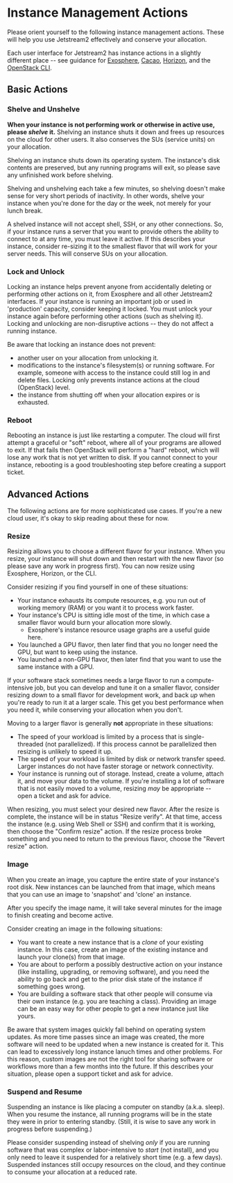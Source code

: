 # Instance Management Actions

Please orient yourself to the following instance management actions. These will help you use Jetstream2 effectively and conserve your allocation.

Each user interface for Jetstream2 has instance actions in a slightly different place -- see guidance for [Exosphere](../ui/exo/manage.md), [Cacao](../ui/atmo/manage.md), [Horizon](../ui/horizon/manage.md), and the [OpenStack CLI](../ui/cli/manage.md).

## Basic Actions

### Shelve and Unshelve

**When your instance is not performing work or otherwise in active use, please _shelve_ it.** Shelving an instance shuts it down and frees up resources on the cloud for other users. It also conserves the SUs (service units) on your allocation.

Shelving an instance shuts down its operating system. The instance's disk contents are preserved, but any running programs will exit, so please save any unfinished work before shelving.

Shelving and unshelving each take a few minutes, so shelving doesn't make sense for very short periods of inactivity. In other words, shelve your instance when you're done for the day or the week, not merely for your lunch break.

A shelved instance will not accept shell, SSH, or any other connections.  So, if your instance runs a server that you want to provide others the ability to connect to at any time, you must leave it active. If this describes your instance, consider re-sizing it to the smallest flavor that will work for your server needs. This will conserve SUs on your allocation.

### Lock and Unlock

Locking an instance helps prevent anyone from accidentally deleting or performing other actions on it, from Exosphere and all other Jetstream2 interfaces. If your instance is running an important job or used in 'production' capacity, consider keeping it locked. You must unlock your instance again before performing other actions (such as shelving it). Locking and unlocking are non-disruptive actions -- they do not affect a running instance.

Be aware that locking an instance does not prevent:

- another user on your allocation from unlocking it.
- modifications to the instance's filesystem(s) or running software. For example, someone with access to the instance could still log in and delete files. Locking only prevents instance actions at the cloud (OpenStack) level.
- the instance from shutting off when your allocation expires or is exhausted.

### Reboot

Rebooting an instance is just like restarting a computer. The cloud will first attempt a graceful or "soft" reboot, where all of your programs are allowed to exit. If that fails then OpenStack will perform a "hard" reboot, which will lose any work that is not yet written to disk. If you cannot connect to your instance, rebooting is a good troubleshooting step before creating a support ticket.

## Advanced Actions

The following actions are for more sophisticated use cases. If you're a new cloud user, it's okay to skip reading about these for now.

### Resize

Resizing allows you to choose a different flavor for your instance. When you resize, your instance will shut down and then restart with the new flavor (so please save any work in progress first). You can now resize using Exosphere, Horizon, or the CLI.

Consider resizing if you find yourself in one of these situations:

- Your instance exhausts its compute resources, e.g. you run out of working memory (RAM) or you want it to process work faster.
- Your instance's CPU is sitting idle most of the time, in which case a smaller flavor would burn your allocation more slowly.
    - Exosphere's instance resource usage graphs are a useful guide here.
- You launched a GPU flavor, then later find that you no longer need the GPU, but want to keep using the instance.
- You launched a non-GPU flavor, then later find that you want to use the same instance with a GPU.

If your software stack sometimes needs a large flavor to run a compute-intensive job, but you can develop and tune it on a smaller flavor, consider resizing _down_ to a small flavor for development work, and back _up_ when you're ready to run it at a larger scale. This get you best performance when you need it, while conserving your allocation when you don't.

Moving to a larger flavor is generally **not** appropriate in these situations:

- The speed of your workload is limited by a process that is single-threaded (not parallelized). If this process cannot be parallelized then resizing is unlikely to speed it up.
- The speed of your workload is limited by disk or network transfer speed. Larger instances do not have faster storage or network connectivity.
- Your instance is running out of storage. Instead, create a volume, attach it, and move your data to the volume. If you're installing a lot of software that is not easily moved to a volume, resizing _may_ be appropriate -- open a ticket and ask for advice.

When resizing, you must select your desired new flavor. After the resize is complete, the instance will be in status "Resize verify". At that time, access the instance (e.g. using Web Shell or SSH) and confirm that it is working, then choose the "Confirm resize" action. If the resize process broke something and you need to return to the previous flavor, choose the "Revert resize" action.

### Image

When you create an image, you capture the entire state of your instance's root disk. New instances can be launched from that image, which means that you can use an image to 'snapshot' and 'clone' an instance.

After you specify the image name, it will take several minutes for the image to finish creating and become active.

Consider creating an image in the following situations:

- You want to create a new instance that is a _clone_ of your existing instance. In this case, create an image of the existing instance and launch your clone(s) from that image.
- You are about to perform a possibly destructive action on your instance (like installing, upgrading, or removing software), and you need the ability to go back and get to the prior disk state of the instance if something goes wrong.
- You are building a software stack that other people will consume via their own instance (e.g. you are teaching a class). Providing an image can be an easy way for other people to get a new instance just like yours.

Be aware that system images quickly fall behind on operating system updates. As more time passes since an image was created, the more software will need to be updated when a new instance is created for it. This can lead to excessively long instance lanuch times and other problems. For this reason, custom images are not the right tool for sharing software or workflows more than a few months into the future. If this describes your situation, please open a support ticket and ask for advice.

### Suspend and Resume

Suspending an instance is like placing a computer on standby (a.k.a. sleep). When you resume the instance, all running programs will be in the state they were in prior to entering standby. (Still, it is wise to save any work in progress before suspending.)

Please consider suspending instead of shelving _only_ if you are running software that was complex or labor-intensive to _start_ (not install), and you only need to leave it suspended for a relatively short time (e.g. a few days). Suspended instances still occupy resources on the cloud, and they continue to consume your allocation at a reduced rate.
